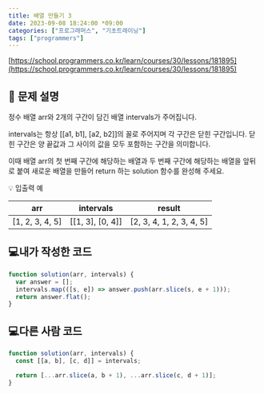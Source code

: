```yaml
---
title: 배열 만들기 3
date: 2023-09-08 18:24:00 *09:00
categories: ["프로그래머스", "기초트레이닝"]
tags: ["programmers"]
---
```


[https://school.programmers.co.kr/learn/courses/30/lessons/181895](https://school.programmers.co.kr/learn/courses/30/lessons/181895)

## 📔 문제 설명

정수 배열 arr와 2개의 구간이 담긴 배열 intervals가 주어집니다.

intervals는 항상 [[a1, b1], [a2, b2]]의 꼴로 주어지며 각 구간은 닫힌 구간입니다. 닫힌 구간은 양 끝값과 그 사이의 값을 모두 포함하는 구간을 의미합니다.

이때 배열 arr의 첫 번째 구간에 해당하는 배열과 두 번째 구간에 해당하는 배열을 앞뒤로 붙여 새로운 배열을 만들어 return 하는 solution 함수를 완성해 주세요.

💡 입출력 예

| arr             | intervals        | result                   |
| --------------- | ---------------- | ------------------------ |
| [1, 2, 3, 4, 5] | [[1, 3], [0, 4]] | [2, 3, 4, 1, 2, 3, 4, 5] |

## 💻내가 작성한 코드

```js
function solution(arr, intervals) {
  var answer = [];
  intervals.map(([s, e]) => answer.push(arr.slice(s, e + 1)));
  return answer.flat();
}
```

## 💻다른 사람 코드

```js
function solution(arr, intervals) {
  const [[a, b], [c, d]] = intervals;

  return [...arr.slice(a, b + 1), ...arr.slice(c, d + 1)];
}
```
